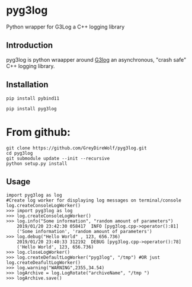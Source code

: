 # pyg3log
Python wrapper for G3Log a C++ logging library

## Introduction 
pyg3log is python wraapper around [G3log](https://github.com/KjellKod/g3log) an asynchronous, "crash safe" C++ logging library.

## Installation
```pip install pybind11```

```pip install pyg3log```
# From github:
```
git clone https://github.com/GreyDireWolf/pyg3log.git
cd pyg3log
git submodule update --init --recursive
python setup.py install
```
## Usage
```
import pyg3log as log
#Create log worker for displaying log messages on terminal/console
log.createConsoleLogWorker()
>>> import pyg3log as log
>>> log.createConsoleLogWorker()
>>> log.info("Some information", "random amount of parameters")
    2019/01/20 23:42:30 058417	INFO [pyg3log.cpp->operator():81]
    ('Some information', 'random amount of parameters')
>>> log.debug("Hello World" , 123, 656.736)
    2019/01/20 23:40:33 312192	DEBUG [pyg3log.cpp->operator():78]
    ('Hello World', 123, 656.736)
>>> log.closeLogWorker()
>>> log.createDefaultLogWorker("pyg3log", "/tmp") #OR just log.createDeafultLogWorker()
>>> log.warning("WARNING",2355,34.54)
>>> logArchive = log.LogRotate("archiveName", "/tmp ")
>>> logArchive.save()

